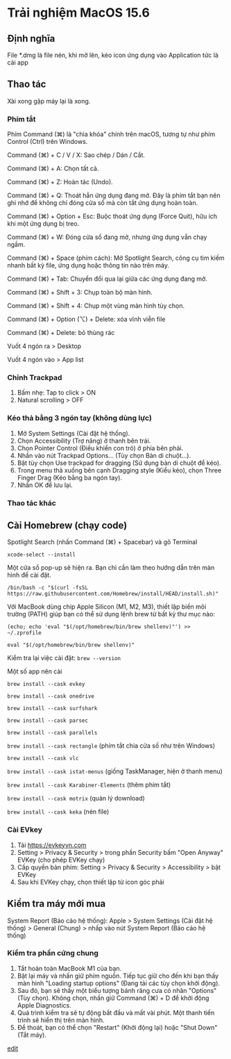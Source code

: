 # Trải nghiệm MacOS 15.6

## Định nghĩa
File *.dmg là file nén, khi mở lên, kéo icon ứng dụng vào Application tức là cài app

## Thao tác
Xài xong gập máy lại là xong.


### Phím tắt
Phím Command (⌘) là "chìa khóa" chính trên macOS, tương tự như phím Control (Ctrl) trên Windows.

Command (⌘) + C / V / X: Sao chép / Dán / Cắt.

Command (⌘) + A: Chọn tất cả.

Command (⌘) + Z: Hoàn tác (Undo).

Command (⌘) + Q: Thoát hẳn ứng dụng đang mở. Đây là phím tắt bạn nên ghi nhớ để không chỉ đóng cửa sổ mà còn tắt ứng dụng hoàn toàn.

Command (⌘) + Option + Esc: Buộc thoát ứng dụng (Force Quit), hữu ích khi một ứng dụng bị treo.

Command (⌘) + W: Đóng cửa sổ đang mở, nhưng ứng dụng vẫn chạy ngầm.

Command (⌘) + Space (phím cách): Mở Spotlight Search, công cụ tìm kiếm nhanh bất kỳ file, ứng dụng hoặc thông tin nào trên máy.

Command (⌘) + Tab: Chuyển đổi qua lại giữa các ứng dụng đang mở.

Command (⌘) + Shift + 3: Chụp toàn bộ màn hình.

Command (⌘) + Shift + 4: Chụp một vùng màn hình tùy chọn.

Command (⌘) + Option (⌥) + Delete: xóa vĩnh viễn file

Command (⌘) + Delete: bỏ thùng rác

Vuốt 4 ngón ra > Desktop

Vuốt 4 ngón vào > App list

### Chỉnh Trackpad
1. Bấm nhẹ: Tap to click > ON
2. Natural scrolling > OFF

### Kéo thả bằng 3 ngón tay (không dùng lực)

1. Mở System Settings (Cài đặt hệ thống).
2. Chọn Accessibility (Trợ năng) ở thanh bên trái.
3. Chọn Pointer Control (Điều khiển con trỏ) ở phía bên phải.
4. Nhấn vào nút Trackpad Options... (Tùy chọn Bàn di chuột...).
5. Bật tùy chọn Use trackpad for dragging (Sử dụng bàn di chuột để kéo).
6. Trong menu thả xuống bên cạnh Dragging style (Kiểu kéo), chọn Three Finger Drag (Kéo bằng ba ngón tay).
7. Nhấn OK để lưu lại.

### Thao tác khác




## Cài Homebrew (chạy code)

Spotlight Search (nhấn Command (⌘) + Spacebar) và gõ Terminal

```xcode-select --install```

Một cửa sổ pop-up sẽ hiện ra. Bạn chỉ cần làm theo hướng dẫn trên màn hình để cài đặt.

```/bin/bash -c "$(curl -fsSL https://raw.githubusercontent.com/Homebrew/install/HEAD/install.sh)"```

Với MacBook dùng chip Apple Silicon (M1, M2, M3), thiết lập biến môi trường (PATH) giúp bạn có thể sử dụng lệnh brew từ bất kỳ thư mục nào:

```(echo; echo 'eval "$(/opt/homebrew/bin/brew shellenv)"') >> ~/.zprofile```

```eval "$(/opt/homebrew/bin/brew shellenv)"```

Kiểm tra lại việc cài đặt: ```brew --version```

Một số app nên cài

```brew install --cask evkey```

```brew install --cask onedrive```

```brew install --cask surfshark```

```brew install --cask parsec```

```brew install --cask parallels```

```brew install --cask rectangle``` (phím tắt chia cửa số như trên Windows)

```brew install --cask vlc```

```brew install --cask istat-menus``` (giống TaskManager, hiện ở thanh menu)

```brew install --cask Karabiner-Elements``` (thêm phím tắt)

```brew install --cask motrix``` (quản lý download) 

```brew install --cask keka``` (nén file) 

### Cài EVkey
1. Tải https://evkeyvn.com
2. Setting > Privacy & Security > trong phần Security bấm "Open Anyway" EVKey (cho phép EVKey chạy)
3. Cấp quyền bàn phím: Setting > Privacy & Security > Accessibility > bật EVKey
4. Sau khi EVKey chạy, chọn thiết lập từ icon góc phải




## Kiểm tra máy mới mua
System Report (Báo cáo hệ thống): Apple > System Settings (Cài đặt hệ thống) > General (Chung) > nhấp vào nút System Report (Báo cáo hệ thống)

### Kiểm tra phần cứng chung
1. Tắt hoàn toàn MacBook M1 của bạn.
2. Bật lại máy và nhấn giữ phím nguồn. Tiếp tục giữ cho đến khi bạn thấy màn hình "Loading startup options" (Đang tải các tùy chọn khởi động).
3. Sau đó, bạn sẽ thấy một biểu tượng bánh răng cưa có nhãn "Options" (Tùy chọn). Không chọn, nhấn giữ Command (⌘) + D để khởi động Apple Diagnostics.
4. Quá trình kiểm tra sẽ tự động bắt đầu và mất vài phút. Một thanh tiến trình sẽ hiển thị trên màn hình.
5. Để thoát, bạn có thể chọn "Restart" (Khởi động lại) hoặc "Shut Down" (Tắt máy).








[edit](https://github.com/stoism/stoism.github.io/blob/main/pages/trainghiemmacos.md)
